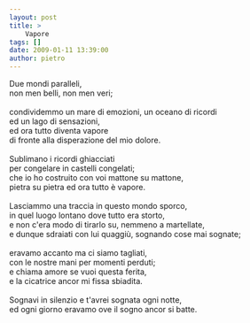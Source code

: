 ```yaml
---
layout: post
title: >
    Vapore
tags: []
date: 2009-01-11 13:39:00
author: pietro
---
```

Due mondi paralleli,<br/>non men belli, non men veri;<br/><br/>condividemmo un mare di emozioni, un oceano di ricordi<br/>ed un lago di sensazioni,<br/>ed ora tutto diventa vapore<br/>di fronte alla disperazione del mio dolore.<br/><br/>Sublimano i ricordi ghiacciati<br/>per congelare in castelli congelati;<br/>che io ho costruito con voi mattone su mattone,<br/>pietra su pietra ed ora tutto è vapore.<br/><br/>Lasciammo una traccia in questo mondo sporco,<br/>in quel luogo lontano dove tutto era storto,<br/>e non c'era modo di tirarlo su, nemmeno a martellate,<br/>e dunque sdraiati con lui quaggiù, sognando cose mai sognate;<br/><br/>eravamo accanto ma ci siamo tagliati,<br/>con le nostre mani per momenti perduti;<br/>e chiama amore se vuoi questa ferita,<br/>e la cicatrice ancor mi fissa sbiadita.<br/><br/>Sognavi in silenzio e t'avrei sognata ogni notte,<br/>ed ogni giorno eravamo ove il sogno ancor si batte.
